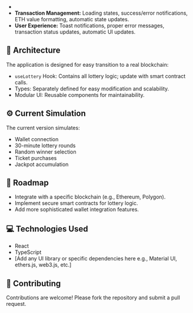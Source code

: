 - 
- **Transaction Management:** Loading states, success/error notifications, ETH value formatting, automatic state updates.
- **User Experience:** Toast notifications, proper error messages, transaction status updates, automatic UI updates.

## 🧱 Architecture

The application is designed for easy transition to a real blockchain:

- `useLottery` Hook: Contains all lottery logic; update with smart contract calls.
- Types: Separately defined for easy modification and scalability.
- Modular UI: Reusable components for maintainability.

## ⚙️ Current Simulation

The current version simulates:

- Wallet connection
- 30-minute lottery rounds
- Random winner selection
- Ticket purchases
- Jackpot accumulation

## 🚀 Roadmap

- Integrate with a specific blockchain (e.g., Ethereum, Polygon).
- Implement secure smart contracts for lottery logic.
- Add more sophisticated wallet integration features.

## 💻 Technologies Used

- React
- TypeScript
- [Add any UI library or specific dependencies here e.g., Material UI, ethers.js, web3.js, etc.]

## 🤝 Contributing

Contributions are welcome! Please fork the repository and submit a pull request.
